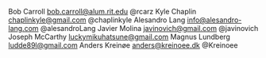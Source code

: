 Bob Carroll <bob.carroll@alum.rit.edu> @rcarz
Kyle Chaplin <chaplinkyle@gmail.com> @chaplinkyle
Alesandro Lang <info@alesandro-lang.com> @alesandroLang
Javier Molina <javinovich@gmail.com> @javinovich
Joseph McCarthy <luckymikuhatsune@gmail.com>
Magnus Lundberg <ludde89l@gmail.com>
Anders Kreinøe <anders@kreinoee.dk> @Kreinoee
